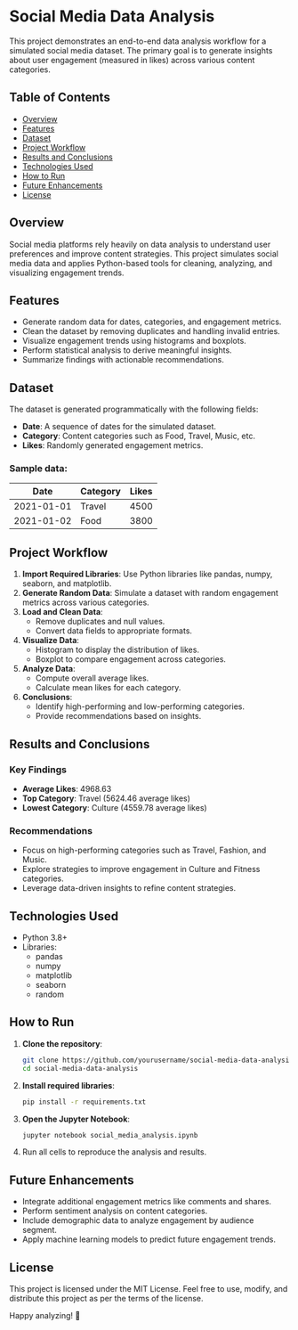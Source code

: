# Social Media Data Analysis

This project demonstrates an end-to-end data analysis workflow for a simulated social media dataset. The primary goal is to generate insights about user engagement (measured in likes) across various content categories.

## Table of Contents

- [Overview](#overview)
- [Features](#features)
- [Dataset](#dataset)
- [Project Workflow](#project-workflow)
- [Results and Conclusions](#results-and-conclusions)
- [Technologies Used](#technologies-used)
- [How to Run](#how-to-run)
- [Future Enhancements](#future-enhancements)
- [License](#license)

## Overview

Social media platforms rely heavily on data analysis to understand user preferences and improve content strategies. This project simulates social media data and applies Python-based tools for cleaning, analyzing, and visualizing engagement trends.

## Features

- Generate random data for dates, categories, and engagement metrics.
- Clean the dataset by removing duplicates and handling invalid entries.
- Visualize engagement trends using histograms and boxplots.
- Perform statistical analysis to derive meaningful insights.
- Summarize findings with actionable recommendations.

## Dataset

The dataset is generated programmatically with the following fields:

- **Date**: A sequence of dates for the simulated dataset.
- **Category**: Content categories such as Food, Travel, Music, etc.
- **Likes**: Randomly generated engagement metrics.

### Sample data:

| Date       | Category | Likes |
|------------|----------|-------|
| 2021-01-01 | Travel   | 4500  |
| 2021-01-02 | Food     | 3800  |

## Project Workflow

1. **Import Required Libraries**: Use Python libraries like pandas, numpy, seaborn, and matplotlib.
2. **Generate Random Data**: Simulate a dataset with random engagement metrics across various categories.
3. **Load and Clean Data**:
    - Remove duplicates and null values.
    - Convert data fields to appropriate formats.
4. **Visualize Data**:
    - Histogram to display the distribution of likes.
    - Boxplot to compare engagement across categories.
5. **Analyze Data**:
    - Compute overall average likes.
    - Calculate mean likes for each category.
6. **Conclusions**:
    - Identify high-performing and low-performing categories.
    - Provide recommendations based on insights.

## Results and Conclusions

### Key Findings

- **Average Likes**: 4968.63
- **Top Category**: Travel (5624.46 average likes)
- **Lowest Category**: Culture (4559.78 average likes)

### Recommendations

- Focus on high-performing categories such as Travel, Fashion, and Music.
- Explore strategies to improve engagement in Culture and Fitness categories.
- Leverage data-driven insights to refine content strategies.

## Technologies Used

- Python 3.8+
- Libraries:
    - pandas
    - numpy
    - matplotlib
    - seaborn
    - random

## How to Run

1. **Clone the repository**:
    ```bash
    git clone https://github.com/yourusername/social-media-data-analysis.git
    cd social-media-data-analysis
    ```

2. **Install required libraries**:
    ```bash
    pip install -r requirements.txt
    ```

3. **Open the Jupyter Notebook**:
    ```bash
    jupyter notebook social_media_analysis.ipynb
    ```

4. Run all cells to reproduce the analysis and results.

## Future Enhancements

- Integrate additional engagement metrics like comments and shares.
- Perform sentiment analysis on content categories.
- Include demographic data to analyze engagement by audience segment.
- Apply machine learning models to predict future engagement trends.

## License

This project is licensed under the MIT License. Feel free to use, modify, and distribute this project as per the terms of the license.

Happy analyzing! 🚀
